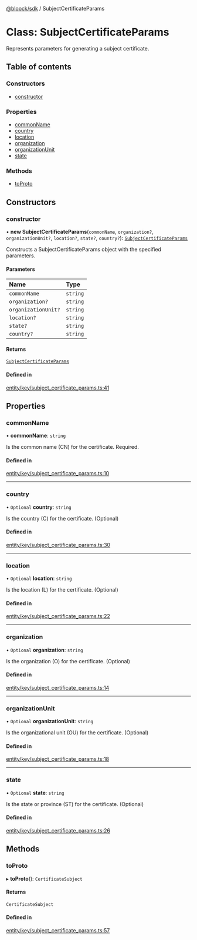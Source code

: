 [@bloock/sdk](../index.md) / SubjectCertificateParams

# Class: SubjectCertificateParams

Represents parameters for generating a subject certificate.

## Table of contents

### Constructors

- [constructor](SubjectCertificateParams.md#constructor)

### Properties

- [commonName](SubjectCertificateParams.md#commonname)
- [country](SubjectCertificateParams.md#country)
- [location](SubjectCertificateParams.md#location)
- [organization](SubjectCertificateParams.md#organization)
- [organizationUnit](SubjectCertificateParams.md#organizationunit)
- [state](SubjectCertificateParams.md#state)

### Methods

- [toProto](SubjectCertificateParams.md#toproto)

## Constructors

### constructor

• **new SubjectCertificateParams**(`commonName`, `organization?`, `organizationUnit?`, `location?`, `state?`, `country?`): [`SubjectCertificateParams`](SubjectCertificateParams.md)

Constructs a SubjectCertificateParams object with the specified parameters.

#### Parameters

| Name | Type |
| :------ | :------ |
| `commonName` | `string` |
| `organization?` | `string` |
| `organizationUnit?` | `string` |
| `location?` | `string` |
| `state?` | `string` |
| `country?` | `string` |

#### Returns

[`SubjectCertificateParams`](SubjectCertificateParams.md)

#### Defined in

[entity/key/subject_certificate_params.ts:41](https://github.com/bloock/bloock-sdk/blob/587f793/languages/js/src/entity/key/subject_certificate_params.ts#L41)

## Properties

### commonName

• **commonName**: `string`

Is the common name (CN) for the certificate. Required.

#### Defined in

[entity/key/subject_certificate_params.ts:10](https://github.com/bloock/bloock-sdk/blob/587f793/languages/js/src/entity/key/subject_certificate_params.ts#L10)

___

### country

• `Optional` **country**: `string`

Is the country (C) for the certificate. (Optional)

#### Defined in

[entity/key/subject_certificate_params.ts:30](https://github.com/bloock/bloock-sdk/blob/587f793/languages/js/src/entity/key/subject_certificate_params.ts#L30)

___

### location

• `Optional` **location**: `string`

Is the location (L) for the certificate. (Optional)

#### Defined in

[entity/key/subject_certificate_params.ts:22](https://github.com/bloock/bloock-sdk/blob/587f793/languages/js/src/entity/key/subject_certificate_params.ts#L22)

___

### organization

• `Optional` **organization**: `string`

Is the organization (O) for the certificate. (Optional)

#### Defined in

[entity/key/subject_certificate_params.ts:14](https://github.com/bloock/bloock-sdk/blob/587f793/languages/js/src/entity/key/subject_certificate_params.ts#L14)

___

### organizationUnit

• `Optional` **organizationUnit**: `string`

Is the organizational unit (OU) for the certificate. (Optional)

#### Defined in

[entity/key/subject_certificate_params.ts:18](https://github.com/bloock/bloock-sdk/blob/587f793/languages/js/src/entity/key/subject_certificate_params.ts#L18)

___

### state

• `Optional` **state**: `string`

Is the state or province (ST) for the certificate. (Optional)

#### Defined in

[entity/key/subject_certificate_params.ts:26](https://github.com/bloock/bloock-sdk/blob/587f793/languages/js/src/entity/key/subject_certificate_params.ts#L26)

## Methods

### toProto

▸ **toProto**(): `CertificateSubject`

#### Returns

`CertificateSubject`

#### Defined in

[entity/key/subject_certificate_params.ts:57](https://github.com/bloock/bloock-sdk/blob/587f793/languages/js/src/entity/key/subject_certificate_params.ts#L57)
